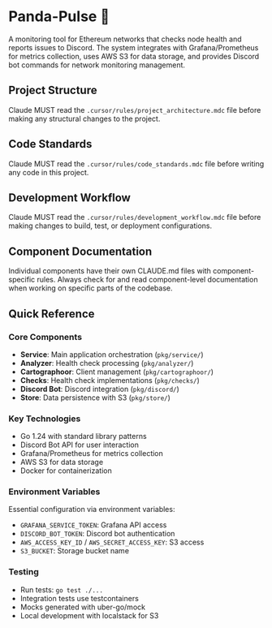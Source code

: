 # Panda-Pulse 🐼

A monitoring tool for Ethereum networks that checks node health and reports issues to Discord. The system integrates with Grafana/Prometheus for metrics collection, uses AWS S3 for data storage, and provides Discord bot commands for network monitoring management.

## Project Structure
Claude MUST read the `.cursor/rules/project_architecture.mdc` file before making any structural changes to the project.

## Code Standards  
Claude MUST read the `.cursor/rules/code_standards.mdc` file before writing any code in this project.

## Development Workflow
Claude MUST read the `.cursor/rules/development_workflow.mdc` file before making changes to build, test, or deployment configurations.

## Component Documentation
Individual components have their own CLAUDE.md files with component-specific rules. Always check for and read component-level documentation when working on specific parts of the codebase.

## Quick Reference

### Core Components
- **Service**: Main application orchestration (`pkg/service/`)
- **Analyzer**: Health check processing (`pkg/analyzer/`)
- **Cartographoor**: Client management (`pkg/cartographoor/`)
- **Checks**: Health check implementations (`pkg/checks/`)
- **Discord Bot**: Discord integration (`pkg/discord/`)
- **Store**: Data persistence with S3 (`pkg/store/`)

### Key Technologies
- Go 1.24 with standard library patterns
- Discord Bot API for user interaction
- Grafana/Prometheus for metrics collection
- AWS S3 for data storage
- Docker for containerization

### Environment Variables
Essential configuration via environment variables:
- `GRAFANA_SERVICE_TOKEN`: Grafana API access
- `DISCORD_BOT_TOKEN`: Discord bot authentication
- `AWS_ACCESS_KEY_ID` / `AWS_SECRET_ACCESS_KEY`: S3 access
- `S3_BUCKET`: Storage bucket name

### Testing
- Run tests: `go test ./...`
- Integration tests use testcontainers
- Mocks generated with uber-go/mock
- Local development with localstack for S3